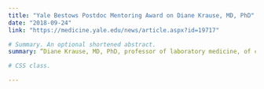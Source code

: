 ```yaml
---
title: "Yale Bestows Postdoc Mentoring Award on Diane Krause, MD, PhD"
date: "2018-09-24"
link: "https://medicine.yale.edu/news/article.aspx?id=19717"

# Summary. An optional shortened abstract.
summary: “Diane Krause, MD, PhD, professor of laboratory medicine, of cell biology, and of pathology, has received the 2018 Yale Postdoctoral Mentoring Prize, awarded annually by the Office of the Provost to a faculty member who exemplifies the role of a mentor and who has provided exceptional mentoring to one or more postdoctoral scholars during the previous year."

# CSS class.

---
```

